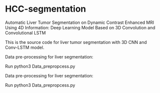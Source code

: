 # HCC-segmentation
Automatic Liver Tumor Segmentation on Dynamic Contrast Enhanced MRI Using 4D Information: Deep Learning Model Based on 3D Convolution and Convolutional LSTM

This is the source code for liver tumor segmentation with 3D CNN and Conv-LSTM model.

Data pre-processing for liver segmentation:

Run python3 Data_prepropcess.py


Data pre-processing for liver segmentation:

Run python3 Data_prepropcess.py
